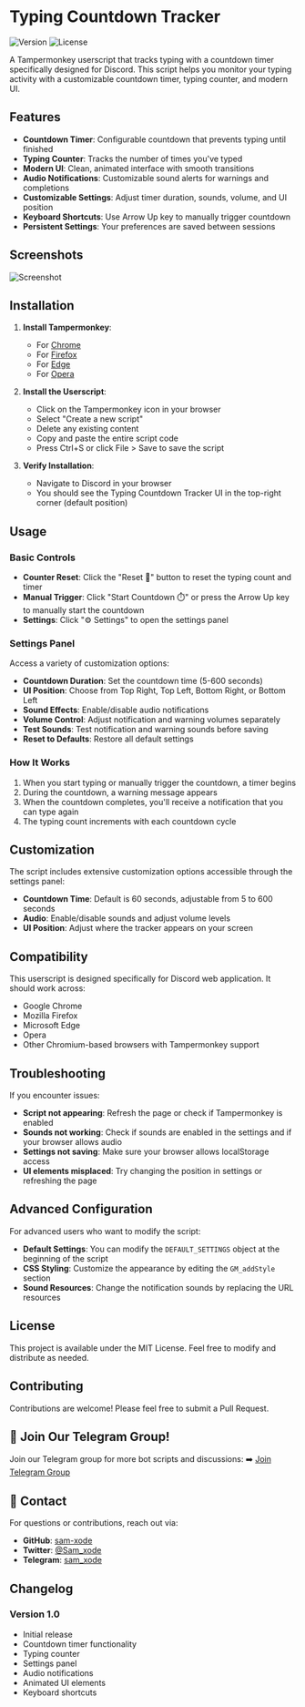# <SamXode/> Typing Countdown Tracker

![Version](https://img.shields.io/badge/version-1.0-blue.svg)
![License](https://img.shields.io/badge/license-MIT-green.svg)

A Tampermonkey userscript that tracks typing with a countdown timer specifically designed for Discord. This script helps you monitor your typing activity with a customizable countdown timer, typing counter, and modern UI.

## Features

- **Countdown Timer**: Configurable countdown that prevents typing until finished
- **Typing Counter**: Tracks the number of times you've typed
- **Modern UI**: Clean, animated interface with smooth transitions
- **Audio Notifications**: Customizable sound alerts for warnings and completions
- **Customizable Settings**: Adjust timer duration, sounds, volume, and UI position
- **Keyboard Shortcuts**: Use Arrow Up key to manually trigger countdown
- **Persistent Settings**: Your preferences are saved between sessions

## Screenshots

![Screenshot](https://arrow-wing-897.notion.site/image/attachment%3A2af1a36e-36b7-4d08-9ac7-8aba83d5ad87%3Aimage.png?table=block&id=1a5c089c-b470-8085-bc67-fd75decc1e6f&spaceId=12427a77-ab6b-4a2b-92db-1330e9dfdf1b&width=1420&userId=&cache=v2)

## Installation

1. **Install Tampermonkey**:
   - For [Chrome](https://chrome.google.com/webstore/detail/tampermonkey/dhdgffkkebhmkfjojejmpbldmpobfkfo)
   - For [Firefox](https://addons.mozilla.org/en-US/firefox/addon/tampermonkey/)
   - For [Edge](https://microsoftedge.microsoft.com/addons/detail/tampermonkey/iikmkjmpaadaobahmlepeloendndfphd)
   - For [Opera](https://addons.opera.com/en/extensions/details/tampermonkey-beta/)

2. **Install the Userscript**:
   - Click on the Tampermonkey icon in your browser
   - Select "Create a new script"
   - Delete any existing content
   - Copy and paste the entire script code
   - Press Ctrl+S or click File > Save to save the script

3. **Verify Installation**:
   - Navigate to Discord in your browser
   - You should see the Typing Countdown Tracker UI in the top-right corner (default position)

## Usage

### Basic Controls

- **Counter Reset**: Click the "Reset 🔄" button to reset the typing count and timer
- **Manual Trigger**: Click "Start Countdown ⏱️" or press the Arrow Up key to manually start the countdown
- **Settings**: Click "⚙️ Settings" to open the settings panel

### Settings Panel

Access a variety of customization options:

- **Countdown Duration**: Set the countdown time (5-600 seconds)
- **UI Position**: Choose from Top Right, Top Left, Bottom Right, or Bottom Left
- **Sound Effects**: Enable/disable audio notifications
- **Volume Control**: Adjust notification and warning volumes separately
- **Test Sounds**: Test notification and warning sounds before saving
- **Reset to Defaults**: Restore all default settings

### How It Works

1. When you start typing or manually trigger the countdown, a timer begins
2. During the countdown, a warning message appears
3. When the countdown completes, you'll receive a notification that you can type again
4. The typing count increments with each countdown cycle

## Customization

The script includes extensive customization options accessible through the settings panel:

- **Countdown Time**: Default is 60 seconds, adjustable from 5 to 600 seconds
- **Audio**: Enable/disable sounds and adjust volume levels
- **UI Position**: Adjust where the tracker appears on your screen

## Compatibility

This userscript is designed specifically for Discord web application. It should work across:

- Google Chrome
- Mozilla Firefox
- Microsoft Edge
- Opera
- Other Chromium-based browsers with Tampermonkey support

## Troubleshooting

If you encounter issues:

- **Script not appearing**: Refresh the page or check if Tampermonkey is enabled
- **Sounds not working**: Check if sounds are enabled in the settings and if your browser allows audio
- **Settings not saving**: Make sure your browser allows localStorage access
- **UI elements misplaced**: Try changing the position in settings or refreshing the page

## Advanced Configuration

For advanced users who want to modify the script:

- **Default Settings**: You can modify the `DEFAULT_SETTINGS` object at the beginning of the script
- **CSS Styling**: Customize the appearance by editing the `GM_addStyle` section
- **Sound Resources**: Change the notification sounds by replacing the URL resources

## License

This project is available under the MIT License. Feel free to modify and distribute as needed.

## Contributing

Contributions are welcome! Please feel free to submit a Pull Request.

## 👤 Join Our Telegram Group!
Join our Telegram group for more bot scripts and discussions:
➡️ [Join Telegram Group](https://t.me/sam_xode)

## 💌 Contact
For questions or contributions, reach out via:
- **GitHub**: [sam-xode](https://github.com/sam-xode)
- **Twitter**: [@Sam_xode](https://twitter.com/Sam_xode)
- **Telegram**: [sam_xode](https://t.me/sam_xode)


## Changelog

### Version 1.0
- Initial release
- Countdown timer functionality
- Typing counter
- Settings panel
- Audio notifications
- Animated UI elements
- Keyboard shortcuts
